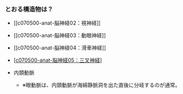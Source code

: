### とおる構造物は？
- [[c070500-anat-脳神経02：視神経]]
- [[c070500-anat-脳神経03：動眼神経]]
- [[c070500-anat-脳神経04：滑車神経]]
- [[c070500-anat-脳神経05：三叉神経]](眼神経と上顎神経のみ)

- 内頚動脈
	- ※眼動脈は、内頚動脈が海綿静脈洞を出た直後に分岐するのが通常。
